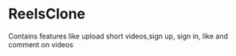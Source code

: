 # ReelsClone
Contains features like upload short videos,sign up, sign in, like and comment on videos
